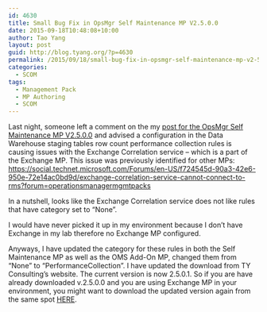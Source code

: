 ```yaml
---
id: 4630
title: Small Bug Fix in OpsMgr Self Maintenance MP V2.5.0.0
date: 2015-09-18T10:48:08+10:00
author: Tao Yang
layout: post
guid: http://blog.tyang.org/?p=4630
permalink: /2015/09/18/small-bug-fix-in-opsmgr-self-maintenance-mp-v2-5-0-0/
categories:
  - SCOM
tags:
  - Management Pack
  - MP Authoring
  - SCOM
---
```

Last night, someone left a comment on the my <a href="http://blog.tyang.org/2015/09/16/opsmgr-self-maintenance-management-pack-2-5-0-0/">post for the OpsMgr Self Maintenance MP V2.5.0.0</a> and advised a configuration in the Data Warehouse staging tables row count performance collection rules is causing issues with the Exchange Correlation service – which is a part of the Exchange MP. This issue was previously identified for other MPs: <a title="https://social.technet.microsoft.com/Forums/en-US/f724545d-90a3-42e6-950e-72e14ac0bd9d/exchange-correlation-service-cannot-connect-to-rms?forum=operationsmanagermgmtpacks" href="https://social.technet.microsoft.com/Forums/en-US/f724545d-90a3-42e6-950e-72e14ac0bd9d/exchange-correlation-service-cannot-connect-to-rms?forum=operationsmanagermgmtpacks">https://social.technet.microsoft.com/Forums/en-US/f724545d-90a3-42e6-950e-72e14ac0bd9d/exchange-correlation-service-cannot-connect-to-rms?forum=operationsmanagermgmtpacks</a>

In a nutshell, looks like the Exchange Correlation service does not like rules that have category set to “None”.

I would have never picked it up in my environment because I don’t have Exchange in my lab therefore no Exchange MP configured.

Anyways, I have updated the category for these rules in both the Self Maintenance MP as well as the OMS Add-On MP, changed them from “None” to “PerformanceCollection”. I have updated the download from TY Consulting’s website. The current version is now 2.5.0.1. So if you are have already downloaded v.2.5.0.0 and you are using Exchange MP in your environment, you might want to download the updated version again from the same spot <a href="http://www.tyconsulting.com.au/portfolio/opsmgr-self-maintenance-management-pack-v-2-5-0-0/">HERE</a>.